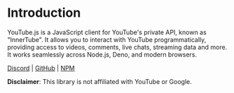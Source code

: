 # Introduction

YouTube.js is a JavaScript client for YouTube's private API, known as "InnerTube". It allows you to interact with YouTube programmatically, providing access to videos, comments, live chats, streaming data and more. It works seamlessly across Node.js, Deno, and modern browsers.

[Discord](https://discord.gg/syDu7Yks54) | [GitHub](https://github.com/LuanRT/YouTube.js) | [NPM](https://www.npmjs.com/package/youtubei.js)

**Disclaimer**: This library is not affiliated with YouTube or Google.
